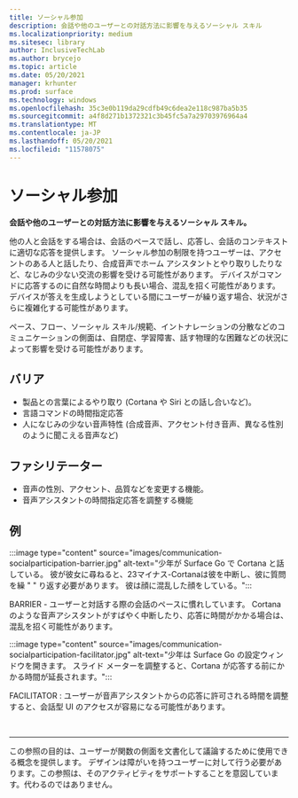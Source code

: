 ```yaml
---
title: ソーシャル参加
description: 会話や他のユーザーとの対話方法に影響を与えるソーシャル スキル
ms.localizationpriority: medium
ms.sitesec: library
author: InclusiveTechLab
ms.author: brycejo
ms.topic: article
ms.date: 05/20/2021
manager: krhunter
ms.prod: surface
ms.technology: windows
ms.openlocfilehash: 35c3e0b119da29cdfb49c6dea2e118c987ba5b35
ms.sourcegitcommit: a4f8d271b1372321c3b45fc5a7a29703976964a4
ms.translationtype: MT
ms.contentlocale: ja-JP
ms.lasthandoff: 05/20/2021
ms.locfileid: "11578075"
---
```

# <a name="social-participation"></a>ソーシャル参加

**会話や他のユーザーとの対話方法に影響を与えるソーシャル スキル。**

他の人と会話をする場合は、会話のペースで話し、応答し、会話のコンテキストに適切な応答を提供します。 ソーシャル参加の制限を持つユーザーは、アクセントのある人と話したり、合成音声でホーム アシスタントとやり取りしたりなど、なじみの少ない交流の影響を受ける可能性があります。 デバイスがコマンドに応答するのに自然な時間よりも長い場合、混乱を招く可能性があります。 デバイスが答えを生成しようとしている間にユーザーが繰り返す場合、状況がさらに複雑化する可能性があります。

ペース、フロー、ソーシャル スキル/規範、イントナレーションの分散などのコミュニケーションの側面は、自閉症、学習障害、話す物理的な困難などの状況によって影響を受ける可能性があります。

## <a name="barriers"></a>バリア
* 製品との言葉によるやり取り (Cortana や Siri との話し合いなど)。
* 言語コマンドの時間指定応答
* 人になじみの少ない音声特性 (合成音声、アクセント付き音声、異なる性別のように聞こえる音声など)

## <a name="facilitators"></a>ファシリテーター
* 音声の性別、アクセント、品質などを変更する機能。
* 音声アシスタントの時間指定応答を調整する機能

## <a name="examples"></a>例

:::image type="content" source="images/communication-socialparticipation-barrier.jpg" alt-text="少年が Surface Go で Cortana と話している。 彼が彼女に尋ねると、23マイナス-Cortanaは彼を中断し、彼に質問を繰 &quot; &quot; り返す必要があります。 彼は顔に混乱した顔をしている。":::

BARRIER - ユーザーと対話する際の会話のペースに慣れしています。 Cortana のような音声アシスタントがすばやく中断したり、応答に時間がかかる場合は、混乱を招く可能性があります。

:::image type="content" source="images/communication-socialparticipation-facilitator.jpg" alt-text="少年は Surface Go の設定ウィンドウを開きます。 スライド メーターを調整すると、Cortana が応答する前にかかる時間が延長されます。":::

FACILITATOR : ユーザーが音声アシスタントからの応答に許可される時間を調整すると、会話型 UI のアクセスが容易になる可能性があります。 

&nbsp;

[comment]: # (フッター ステートメント)
___
この参照の目的は、ユーザーが関数の側面を文書化して議論するために使用できる概念を提供します。 デザインは障がいを持つユーザーに対して行う必要があります。この参照は、そのアクティビティをサポートすることを意図しています。代わるのではありません。 